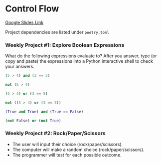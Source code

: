 # Control Flow

[Google Slides Link](https://docs.google.com/presentation/d/107A5EaseG4CJ8u-WYYzv9BwloNFcO5I8ZIZdcKmb5ts/edit?usp=sharing)

Project dependencies are listed under `poetry.toml`

### Weekly Project #1: Explore Boolean Expressions
What do the following expressions evaluate to? After you answer, type (or copy and paste) the expressions into a Python interactive shell to check your answers.

```python
(5 > 4) and (3 == 5)

not (5 > 4)

(5 > 4) or (3 == 5)

not ((5 > 4) or (3 == 5))

(True and True) and (True == False)

(not False) or (not True)
```

### Weekly Project #2: Rock/Paper/Scissors

- The user will input their choice (rock/paper/scissors).
- The computer will make a random choice (rock/paper/scissors).
- The programmer will test for each possible outcome.

